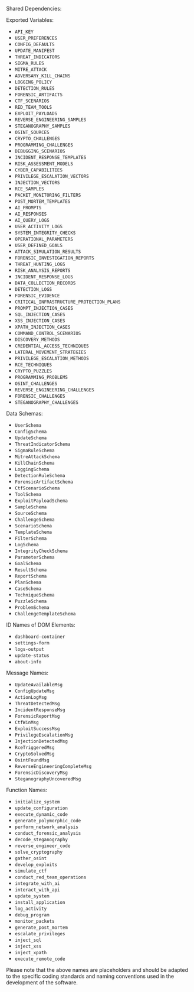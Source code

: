 Shared Dependencies:

Exported Variables:
- `API_KEY`
- `USER_PREFERENCES`
- `CONFIG_DEFAULTS`
- `UPDATE_MANIFEST`
- `THREAT_INDICATORS`
- `SIGMA_RULES`
- `MITRE_ATTACK`
- `ADVERSARY_KILL_CHAINS`
- `LOGGING_POLICY`
- `DETECTION_RULES`
- `FORENSIC_ARTIFACTS`
- `CTF_SCENARIOS`
- `RED_TEAM_TOOLS`
- `EXPLOIT_PAYLOADS`
- `REVERSE_ENGINEERING_SAMPLES`
- `STEGANOGRAPHY_SAMPLES`
- `OSINT_SOURCES`
- `CRYPTO_CHALLENGES`
- `PROGRAMMING_CHALLENGES`
- `DEBUGGING_SCENARIOS`
- `INCIDENT_RESPONSE_TEMPLATES`
- `RISK_ASSESSMENT_MODELS`
- `CYBER_CAPABILITIES`
- `PRIVILEGE_ESCALATION_VECTORS`
- `INJECTION_VECTORS`
- `RCE_SAMPLES`
- `PACKET_MONITORING_FILTERS`
- `POST_MORTEM_TEMPLATES`
- `AI_PROMPTS`
- `AI_RESPONSES`
- `AI_QUERY_LOGS`
- `USER_ACTIVITY_LOGS`
- `SYSTEM_INTEGRITY_CHECKS`
- `OPERATIONAL_PARAMETERS`
- `USER_DEFINED_GOALS`
- `ATTACK_SIMULATION_RESULTS`
- `FORENSIC_INVESTIGATION_REPORTS`
- `THREAT_HUNTING_LOGS`
- `RISK_ANALYSIS_REPORTS`
- `INCIDENT_RESPONSE_LOGS`
- `DATA_COLLECTION_RECORDS`
- `DETECTION_LOGS`
- `FORENSIC_EVIDENCE`
- `CRITICAL_INFRASTRUCTURE_PROTECTION_PLANS`
- `PROMPT_INJECTION_CASES`
- `SQL_INJECTION_CASES`
- `XSS_INJECTION_CASES`
- `XPATH_INJECTION_CASES`
- `COMMAND_CONTROL_SCENARIOS`
- `DISCOVERY_METHODS`
- `CREDENTIAL_ACCESS_TECHNIQUES`
- `LATERAL_MOVEMENT_STRATEGIES`
- `PRIVILEGE_ESCALATION_METHODS`
- `RCE_TECHNIQUES`
- `CRYPTO_PUZZLES`
- `PROGRAMMING_PROBLEMS`
- `OSINT_CHALLENGES`
- `REVERSE_ENGINEERING_CHALLENGES`
- `FORENSIC_CHALLENGES`
- `STEGANOGRAPHY_CHALLENGES`

Data Schemas:
- `UserSchema`
- `ConfigSchema`
- `UpdateSchema`
- `ThreatIndicatorSchema`
- `SigmaRuleSchema`
- `MitreAttackSchema`
- `KillChainSchema`
- `LoggingSchema`
- `DetectionRuleSchema`
- `ForensicArtifactSchema`
- `CtfScenarioSchema`
- `ToolSchema`
- `ExploitPayloadSchema`
- `SampleSchema`
- `SourceSchema`
- `ChallengeSchema`
- `ScenarioSchema`
- `TemplateSchema`
- `FilterSchema`
- `LogSchema`
- `IntegrityCheckSchema`
- `ParameterSchema`
- `GoalSchema`
- `ResultSchema`
- `ReportSchema`
- `PlanSchema`
- `CaseSchema`
- `TechniqueSchema`
- `PuzzleSchema`
- `ProblemSchema`
- `ChallengeTemplateSchema`

ID Names of DOM Elements:
- `dashboard-container`
- `settings-form`
- `logs-output`
- `update-status`
- `about-info`

Message Names:
- `UpdateAvailableMsg`
- `ConfigUpdateMsg`
- `ActionLogMsg`
- `ThreatDetectedMsg`
- `IncidentResponseMsg`
- `ForensicReportMsg`
- `CtfWinMsg`
- `ExploitSuccessMsg`
- `PrivilegeEscalationMsg`
- `InjectionDetectedMsg`
- `RceTriggeredMsg`
- `CryptoSolvedMsg`
- `OsintFoundMsg`
- `ReverseEngineeringCompleteMsg`
- `ForensicDiscoveryMsg`
- `SteganographyUncoveredMsg`

Function Names:
- `initialize_system`
- `update_configuration`
- `execute_dynamic_code`
- `generate_polymorphic_code`
- `perform_network_analysis`
- `conduct_forensic_analysis`
- `decode_steganography`
- `reverse_engineer_code`
- `solve_cryptography`
- `gather_osint`
- `develop_exploits`
- `simulate_ctf`
- `conduct_red_team_operations`
- `integrate_with_ai`
- `interact_with_api`
- `update_system`
- `install_application`
- `log_activity`
- `debug_program`
- `monitor_packets`
- `generate_post_mortem`
- `escalate_privileges`
- `inject_sql`
- `inject_xss`
- `inject_xpath`
- `execute_remote_code`

Please note that the above names are placeholders and should be adapted to the specific coding standards and naming conventions used in the development of the software.